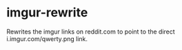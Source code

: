 imgur-rewrite
================

Rewrites the imgur links on reddit.com to point to the direct i.imgur.com/qwerty.png link.